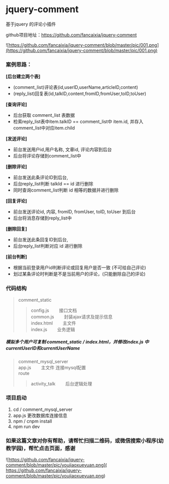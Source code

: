 # jquery-comment
基于jquery  的评论小插件

github项目地址：https://github.com/fancaixia/jquery-comment


![https://github.com/fancaixia/jquery-comment/blob/master/pic/001.png](https://github.com/fancaixia/jquery-comment/blob/master/pic/001.png)
<br/>
### 案例思路：

**[后台建立两个表]**
- (comment_list)评论表(id,userID,userName,articleID,content)  <br/>
- (reply_list)回复表(id,talkID,content,fromID,fromUser,toID,toUser)  <br/>

**[查询评论]**
- 后台获取 comment_list 表数据
- 检索reply_list表中item.talkID == comment_list中 item.id, 并存入comment_list中对应item.child

**[发送评论]**
- 前台发送用户id,用户名称, 文章id, 评论内容到后台
- 后台将评论存储到comment_list中

**[删除评论]**
- 前台发送此条评论ID到后台,
- 后台reply_list判断 talkId == id 进行删除
- 同时查询comment_list判断 id 相等的数据并进行删除

**[回复评论]**
- 前台发送评论id, 内容, fromID, fromUser, toID, toUser 到后台
- 后台将消息存储到reply_list中

**[删除回复]**
- 前台发送此条回复ID到后台,
- 后台reply_list判断对应 id 进行删除

**[前台判断]**
- 根据当前登录用户id判断评论或回复用户是否一致 (不可给自己评论)
- 划过某条评论时判断是不是当前用户的评论，(只能删除自己的评论)


### 代码结构
> comment_static 
>> config.js &nbsp;&nbsp;&nbsp;&nbsp;&nbsp;&nbsp; 接口文档 <br/>
>> common.js &nbsp;&nbsp;&nbsp;&nbsp;&nbsp;&nbsp; 封装ajax请求及提示信息 <br/>
>> index.html &nbsp;&nbsp;&nbsp;&nbsp;&nbsp;&nbsp; 主文件 <br/>
>> index.js &nbsp;&nbsp;&nbsp;&nbsp;&nbsp;&nbsp;  业务逻辑 <br/>

##### 模拟多个用户可复制 comment_static / index.html，并修改index.js 中currentUserID和currentUserName

> comment_mysql_server <br/>
> app.js &nbsp;&nbsp;&nbsp;&nbsp;&nbsp;&nbsp; 主文件  连接mysql配置 <br/>
> route <br/>
>> activity_talk  &nbsp;&nbsp;&nbsp;&nbsp;&nbsp;&nbsp; 后台逻辑处理  <br/>

### 项目启动  

 1. cd / comment_mysql_server
 2. app.js 更改数据库连接信息
 3. npm / cnpm install 
 4. npm run dev

### 如果这篇文章对你有帮助，请帮忙扫描二维码，或微信搜索小程序(幼教学园)，帮忙点击页面，感谢
![https://github.com/fancaixia/jquery-comment/blob/master/pic/youjiaoxueyuan.png](
https://github.com/fancaixia/jquery-comment/blob/master/pic/youjiaoxueyuan.png)


 
